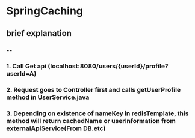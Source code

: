 # SpringCaching

## brief explanation
### -- 
### 1. Call Get api (localhost:8080/users/{userId}/profile?userId=A)
### 2. Request goes to Controller first and calls getUserProfile method in UserService.java
### 3. Depending on existence of nameKey in redisTemplate, this method will return cachedName or userInformation from externalApiService(From DB.etc)

